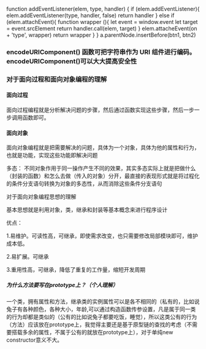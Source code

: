 function addEventListener(elem, type, handler) {
    if (elem.addEventListener){
        elem.addEventListener(type, handler, false)
        return handler
    } else if (elem.attachEvent){
        function wrapper (){
            let event = window.event
            let target = event.srcElement
            return handler.call(elem, target)
        }
        elem.attacheEvent(on + 'type', wrapper)
        return wrapper
    }
}
a.parentNode.insertBefore(btn1, btn2)

### encodeURIComponent() 函数可把字符串作为 URI 组件进行编码。encodeURIComponent()可以大大提高安全性
### 对于面向过程和面向对象编程的理解
#### 面向过程
面向过程编程就是分析解决问题的步骤，然后通过函数实现这些步骤，然后一步一步调用函数即可。
#### 面向对象
面向对象编程就是把需要解决的问题，具体为一个对象，具体为他的属性和行为，也就是功能，实现这些功能即解决问题

多态： 不同对象作用于同一操作产生不同的效果，其实多态实际上就是把做什么（封装的函数）和怎么去做（传入的对象）分开，最直接的表现形式就是将过程化的条件分支语句转换为对象的多态性，从而消除这些条件分支语句

对于面向对象编程思想的理解

基本思想就是利用对象，类，继承和封装等基本概念来进行程序设计

优点：

1.易维护。可读性高，可继承，即使需求改变，也只需要修改局部模块即可，维护成本低。

2.易扩展。可继承

3.重用性高，可继承，降低了重复的工作量，缩短开发周期
##### 为什么方法要写在prototype上？（个人理解）
一个类，拥有属性和方法，继承类的实例属性可以是各不相同的（私有的，比如说兔子有各种颜色，各种大小，年龄,可以通过构造函数传参设置，凡是属于同一类的行为却都是类似的（公有的比如说兔子都要吃饭，睡觉），所以这类公有的行为（方法）应该放在prototype上，我觉得主要还是基于原型链的查找的考虑（不需要搭载多余的属性，不属于公有的就放在prototype上），对于单纯new constructor意义不大。
